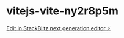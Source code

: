 # vitejs-vite-ny2r8p5m

[Edit in StackBlitz next generation editor ⚡️](https://stackblitz.com/~/github.com/bhagesh-github/vitejs-vite-ny2r8p5m)